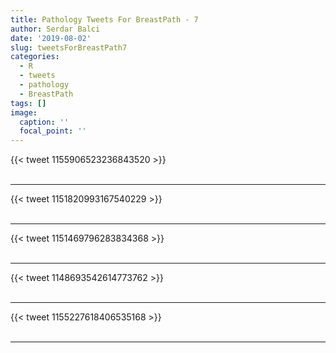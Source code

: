 ```yaml
---
title: Pathology Tweets For BreastPath - 7
author: Serdar Balci
date: '2019-08-02'
slug: tweetsForBreastPath7
categories:
  - R
  - tweets
  - pathology
  - BreastPath
tags: []
image:
  caption: ''
  focal_point: ''
---
```



{{< tweet 1155906523236843520 >}}
<br>
<br>
<hr>
{{< tweet 1151820993167540229 >}}
<br>
<br>
<hr>
{{< tweet 1151469796283834368 >}}
<br>
<br>
<hr>
{{< tweet 1148693542614773762 >}}
<br>
<br>
<hr>
{{< tweet 1155227618406535168 >}}
<br>
<br>
<hr>
